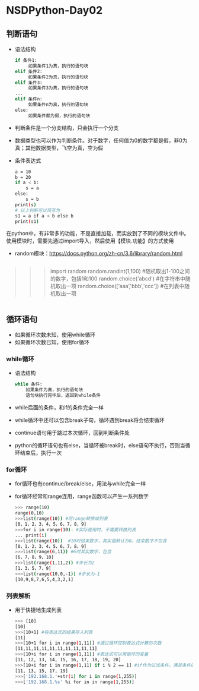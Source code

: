 # NSDPython-Day02

## 判断语句

- 语法结构

  ```bash
  if 条件1:
       如果条件1为真，执行的语句块
  elif 条件2:
       如果条件2为真，执行的语句块
  elif 条件3:
       如果条件3为真，执行的语句块
  ...
  elif 条件n:
       如果条件n为真，执行的语句块
  else:
       如果条件都为假，执行的语句块
  ```

- 判断条件是一个分支结构，只会执行一个分支

- 数据类型也可以作为判断条件。对于数字，任何值为0的数字都是假，非0为真；其他数据类型，飞空为真，空为假

- 条件表达式

  ```bash
  a = 10
  b = 20
  if a < b:
      s = a
  else:
      s = b
  print(s)
  # 以上判断可以简写为
  s1 = a if a < b else b
  print(s1)
  ```

在python中，有非常多的功能，不是直接加载，而实放到了不同的模块文件中。使用模块时，需要先通过import导入，然后使用【模块.功能】的方式使用

- random模块：https://docs.python.org/zh-cn/3.6/library/random.html

  ```bash
  
  ```
>>> import random
>>> random.randint(1,100) #随机取出1-100之间的数字，包括1和100
>>> random.choice('abcd')  #在字符串中随机取出一项
>>> random.choice([‘aaa’,'bbb','ccc']) #在列表中随机取出一项
  
  ```
  
  ```

## 循环语句

- 如果循环次数未知，使用while循环
- 如果循环次数已知，使用for循环

### while循环

- 语法结构

  ```bash
  while 条件:
      如果条件为真，执行的语句块
      语句块执行完毕后，返回到while条件
  ```

- while后面的条件，和if的条件完全一样
- while循环中还可以包含break子句，循环遇到break将会结束循环
- continue语句用于跳过本次循环，回到判断条件处
- python的循环语句也有else，当循环被break时，else语句不执行，否则当循环结束后，执行一次

### for循环

- for循环也有continue/break/else，用法与while完全一样

- for循环经常和range连用，range函数可以产生一系列数字

  ```bash
  >>> range(10)
  range(0,10)
  >>>list(range(10)) #将range转换成列表
  [0，1，2，3，4，5，6，7，8，9]
  >>>for i in range(10): #实际使用时，不需要转换列表
  ... print(i)
  >>>list(range(10))  #10时结束数字，其实值默认为0。结束数字不包含
  [0，1，2，3，4，5，6，7，8，9]
  >>>list(range(6,11)) #6时其实数字，包含
  [6，7，8，9，10]
  >>>list(range(1,11,2)) #步长为2
  [1，3，5，7，9]
  >>>list(range(10,0,-1)) #步长为-1
  [10,9,8,7,6,5,4,3,2,1]
  ```

### 列表解析

- 用于快捷地生成列表

  ```bash
  >>> [10]
  [10]
  >>>[10+1] #将表达式的结果存入列表
  [11]
  >>>[10+1 for i in range(1,11)] #通过循环控制表达式计算的次数
  [11,11,11,11,11,11,11,11,11,11]
  >>>[10+i for i in range(1,11)] #表达式可以用循环的变量
  [11, 12, 13, 14, 15, 16, 17, 18, 19, 20]
  >>>[10+i for i in range(1,11) if i % 2 == 1] #if作为过滤条件，满足条件的放到列表
  [11, 13, 15, 17, 19]
  >>>['192.168.1.'+str(i) for i in range(1,255)]
  >>>['192.168.1.%s' %i for in in range(1,255)]
  ```



